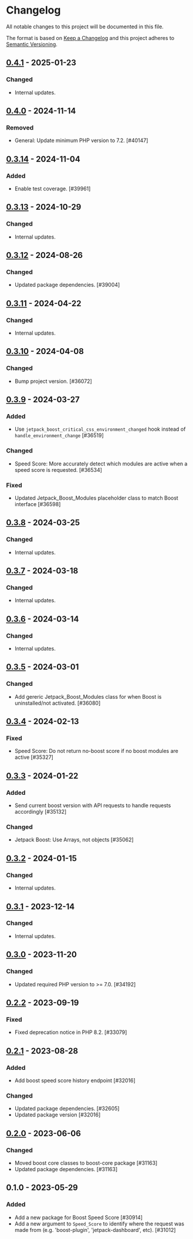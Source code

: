 # Changelog

All notable changes to this project will be documented in this file.

The format is based on [Keep a Changelog](https://keepachangelog.com/en/1.0.0/)
and this project adheres to [Semantic Versioning](https://semver.org/spec/v2.0.0.html).

## [0.4.1] - 2025-01-23
### Changed
- Internal updates.

## [0.4.0] - 2024-11-14
### Removed
- General: Update minimum PHP version to 7.2. [#40147]

## [0.3.14] - 2024-11-04
### Added
- Enable test coverage. [#39961]

## [0.3.13] - 2024-10-29
### Changed
- Internal updates.

## [0.3.12] - 2024-08-26
### Changed
- Updated package dependencies. [#39004]

## [0.3.11] - 2024-04-22
### Changed
- Internal updates.

## [0.3.10] - 2024-04-08
### Changed
- Bump project version. [#36072]

## [0.3.9] - 2024-03-27
### Added
- Use `jetpack_boost_critical_css_environment_changed` hook instead of `handle_environment_change` [#36519]

### Changed
- Speed Score: More accurately detect which modules are active when a speed score is requested. [#36534]

### Fixed
- Updated Jetpack_Boost_Modules placeholder class to match Boost interface [#36598]

## [0.3.8] - 2024-03-25
### Changed
- Internal updates.

## [0.3.7] - 2024-03-18
### Changed
- Internal updates.

## [0.3.6] - 2024-03-14
### Changed
- Internal updates.

## [0.3.5] - 2024-03-01
### Changed
- Add gereric Jetpack_Boost_Modules class for when Boost is uninstalled/not activated. [#36080]

## [0.3.4] - 2024-02-13
### Fixed
- Speed Score: Do not return no-boost score if no boost modules are active [#35327]

## [0.3.3] - 2024-01-22
### Added
- Send current boost version with API requests to handle requests accordingly [#35132]

### Changed
- Jetpack Boost: Use Arrays, not objects [#35062]

## [0.3.2] - 2024-01-15
### Changed
- Internal updates.

## [0.3.1] - 2023-12-14
### Changed
- Internal updates.

## [0.3.0] - 2023-11-20
### Changed
- Updated required PHP version to >= 7.0. [#34192]

## [0.2.2] - 2023-09-19
### Fixed
- Fixed deprecation notice in PHP 8.2. [#33079]

## [0.2.1] - 2023-08-28
### Added
- Add boost speed score history endpoint [#32016]

### Changed
- Updated package dependencies. [#32605]
- Updated package version [#32016]

## [0.2.0] - 2023-06-06
### Changed
- Moved boost core classes to boost-core package [#31163]
- Updated package dependencies. [#31163]

## 0.1.0 - 2023-05-29
### Added
- Add a new package for Boost Speed Score [#30914]
- Add a new argument to `Speed_Score` to identify where the request was made from (e.g. 'boost-plugin', 'jetpack-dashboard', etc). [#31012]

[0.4.1]: https://github.com/Automattic/jetpack-boost-speed-score/compare/v0.4.0...v0.4.1
[0.4.0]: https://github.com/Automattic/jetpack-boost-speed-score/compare/v0.3.14...v0.4.0
[0.3.14]: https://github.com/Automattic/jetpack-boost-speed-score/compare/v0.3.13...v0.3.14
[0.3.13]: https://github.com/Automattic/jetpack-boost-speed-score/compare/v0.3.12...v0.3.13
[0.3.12]: https://github.com/Automattic/jetpack-boost-speed-score/compare/v0.3.11...v0.3.12
[0.3.11]: https://github.com/Automattic/jetpack-boost-speed-score/compare/v0.3.10...v0.3.11
[0.3.10]: https://github.com/Automattic/jetpack-boost-speed-score/compare/v0.3.9...v0.3.10
[0.3.9]: https://github.com/Automattic/jetpack-boost-speed-score/compare/v0.3.8...v0.3.9
[0.3.8]: https://github.com/Automattic/jetpack-boost-speed-score/compare/v0.3.7...v0.3.8
[0.3.7]: https://github.com/Automattic/jetpack-boost-speed-score/compare/v0.3.6...v0.3.7
[0.3.6]: https://github.com/Automattic/jetpack-boost-speed-score/compare/v0.3.5...v0.3.6
[0.3.5]: https://github.com/Automattic/jetpack-boost-speed-score/compare/v0.3.4...v0.3.5
[0.3.4]: https://github.com/Automattic/jetpack-boost-speed-score/compare/v0.3.3...v0.3.4
[0.3.3]: https://github.com/Automattic/jetpack-boost-speed-score/compare/v0.3.2...v0.3.3
[0.3.2]: https://github.com/Automattic/jetpack-boost-speed-score/compare/v0.3.1...v0.3.2
[0.3.1]: https://github.com/Automattic/jetpack-boost-speed-score/compare/v0.3.0...v0.3.1
[0.3.0]: https://github.com/Automattic/jetpack-boost-speed-score/compare/v0.2.2...v0.3.0
[0.2.2]: https://github.com/Automattic/jetpack-boost-speed-score/compare/v0.2.1...v0.2.2
[0.2.1]: https://github.com/Automattic/jetpack-boost-speed-score/compare/v0.2.0...v0.2.1
[0.2.0]: https://github.com/Automattic/jetpack-boost-speed-score/compare/v0.1.0...v0.2.0
